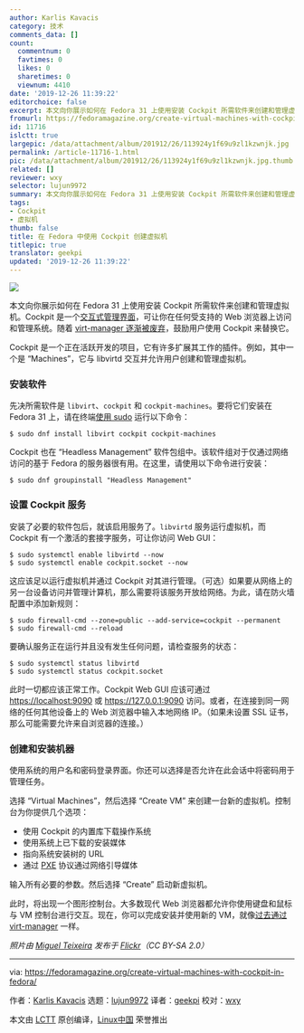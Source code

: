 ```yaml
---
author: Karlis Kavacis
category: 技术
comments_data: []
count:
  commentnum: 0
  favtimes: 0
  likes: 0
  sharetimes: 0
  viewnum: 4410
date: '2019-12-26 11:39:22'
editorchoice: false
excerpt: 本文向你展示如何在 Fedora 31 上使用安装 Cockpit 所需软件来创建和管理虚拟机。
fromurl: https://fedoramagazine.org/create-virtual-machines-with-cockpit-in-fedora/
id: 11716
islctt: true
largepic: /data/attachment/album/201912/26/113924y1f69u9zl1kzwnjk.jpg
permalink: /article-11716-1.html
pic: /data/attachment/album/201912/26/113924y1f69u9zl1kzwnjk.jpg.thumb.jpg
related: []
reviewer: wxy
selector: lujun9972
summary: 本文向你展示如何在 Fedora 31 上使用安装 Cockpit 所需软件来创建和管理虚拟机。
tags:
- Cockpit
- 虚拟机
thumb: false
title: 在 Fedora 中使用 Cockpit 创建虚拟机
titlepic: true
translator: geekpi
updated: '2019-12-26 11:39:22'
---
```


![](/data/attachment/album/201912/26/113924y1f69u9zl1kzwnjk.jpg)


本文向你展示如何在 Fedora 31 上使用安装 Cockpit 所需软件来创建和管理虚拟机。Cockpit 是一个[交互式管理界面](https://cockpit-project.org/)，可让你在任何受支持的 Web 浏览器上访问和管理系统。随着 [virt-manager 逐渐被废弃](https://access.redhat.com/documentation/en-us/red_hat_enterprise_linux/8/html/8.0_release_notes/rhel-8_0_0_release#virtualization_4)，鼓励用户使用 Cockpit 来替换它。


Cockpit 是一个正在活跃开发的项目，它有许多扩展其工作的插件。例如，其中一个是 “Machines”，它与 libvirtd 交互并允许用户创建和管理虚拟机。


### 安装软件


先决所需软件是 `libvirt`、`cockpit` 和 `cockpit-machines`。要将它们安装在 Fedora 31 上，请在终端[使用 sudo](https://fedoramagazine.org/howto-use-sudo/) 运行以下命令：



```
$ sudo dnf install libvirt cockpit cockpit-machines
```

Cockpit 也在 “Headless Management” 软件包组中。该软件组对于仅通过网络访问的基于 Fedora 的服务器很有用。在这里，请使用以下命令进行安装：



```
$ sudo dnf groupinstall "Headless Management"
```

### 设置 Cockpit 服务


安装了必要的软件包后，就该启用服务了。`libvirtd` 服务运行虚拟机，而 Cockpit 有一个激活的套接字服务，可让你访问 Web GUI：



```
$ sudo systemctl enable libvirtd --now
$ sudo systemctl enable cockpit.socket --now
```

这应该足以运行虚拟机并通过 Cockpit 对其进行管理。（可选）如果要从网络上的另一台设备访问并管理计算机，那么需要将该服务开放给网络。为此，请在防火墙配置中添加新规则：



```
$ sudo firewall-cmd --zone=public --add-service=cockpit --permanent
$ sudo firewall-cmd --reload
```

要确认服务正在运行并且没有发生任何问题，请检查服务的状态：



```
$ sudo systemctl status libvirtd
$ sudo systemctl status cockpit.socket
```

此时一切都应该正常工作。Cockpit Web GUI 应该可通过 <https://localhost:9090> 或 <https://127.0.0.1:9090> 访问。或者，在连接到同一网络的任何其他设备上的 Web 浏览器中输入本地网络 IP。（如果未设置 SSL 证书，那么可能需要允许来自浏览器的连接。）


### 创建和安装机器


使用系统的用户名和密码登录界面。你还可以选择是否允许在此会话中将密码用于管理任务。


选择 “Virtual Machines”，然后选择 “Create VM” 来创建一台新的虚拟机。控制台为你提供几个选项：


* 使用 Cockpit 的内置库下载操作系统
* 使用系统上已下载的安装媒体
* 指向系统安装树的 URL
* 通过 [PXE](https://en.wikipedia.org/wiki/Preboot_Execution_Environment) 协议通过网络引导媒体


输入所有必要的参数。然后选择 “Create” 启动新虚拟机。


此时，将出现一个图形控制台。大多数现代 Web 浏览器都允许你使用键盘和鼠标与 VM 控制台进行交互。现在，你可以完成安装并使用新的 VM，就像[过去通过 virt-manager](https://fedoramagazine.org/full-virtualization-system-on-fedora-workstation-30/) 一样。


*照片由 [Miguel Teixeira](https://flickr.com/photos/miguelteixeira/) 发布于 [Flickr](https://flickr.com/photos/miguelteixeira/2964851828/)（CC BY-SA 2.0）*




---


via: <https://fedoramagazine.org/create-virtual-machines-with-cockpit-in-fedora/>


作者：[Karlis Kavacis](https://fedoramagazine.org/author/karlisk/) 选题：[lujun9972](https://github.com/lujun9972) 译者：[geekpi](https://github.com/geekpi) 校对：[wxy](https://github.com/wxy)


本文由 [LCTT](https://github.com/LCTT/TranslateProject) 原创编译，[Linux中国](https://linux.cn/) 荣誉推出